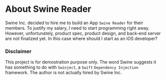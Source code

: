 # About Swine Reader

Swine Inc. decided to hire me to build an App `Swine Reader` for their members. To justify my salary, I need to start programming right away. However, unfortunately, product spec, product design, and back-end server are not finalized yet. In this case where should I start as an iOS developer?

### Disclaimer

This project is for demostration purpose only. The word Swine suggests it has something to do with `Swinject`, a `Swift` `Dependency Injection` framework. The author is not actually hired by Swine Inc.
